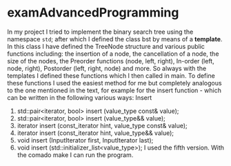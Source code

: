 # examAdvancedProgramming
In my project I tried to implement the binary search tree using the namespace `std`; after which I defined the class bst by means of a **template**. In this class I have defined the TreeNode structure
 and various public functions including: the insertion of a node, the cancellation of a node, the size of the nodes, the Preorder functions (node, left, right),
In-order (left, node, right),
Postorder (left, right, node) and more. So always with the templates I defined these functions which I then called in main. To define these functions I used the easiest method for me but completely
analogous to the one mentioned in the text,  for example for the insert function - which can be written in the following various ways:
Insert
1) std::pair<iterator, bool> insert (value_type const& value);
2) std::pair<iterator, bool> insert (value_type&& value);
3) iterator insert (const_iterator hint, value_type const& value);
4) iterator insert (const_iterator hint, value_type&& value);
5) void insert (InputIterator first, InputIterator last);
6) void insert (std::initializer_list<value_type>);
I used the fifth version.
With the comado make I can run the program.

